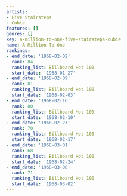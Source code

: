 ```yaml
---
artists:
- Five Stairsteps
- Cubie
features: []
genres: []
key: a-million-to-one-five-stairsteps-cubie
name: A Million To One
rankings:
- end_date: '1968-02-02'
  rank: 84
  ranking_list: Billboard Hot 100
  start_date: '1968-01-27'
- end_date: '1968-02-09'
  rank: 81
  ranking_list: Billboard Hot 100
  start_date: '1968-02-03'
- end_date: '1968-02-16'
  rank: 80
  ranking_list: Billboard Hot 100
  start_date: '1968-02-10'
- end_date: '1968-02-23'
  rank: 70
  ranking_list: Billboard Hot 100
  start_date: '1968-02-17'
- end_date: '1968-03-01'
  rank: 68
  ranking_list: Billboard Hot 100
  start_date: '1968-02-24'
- end_date: '1968-03-08'
  rank: 71
  ranking_list: Billboard Hot 100
  start_date: '1968-03-02'
---
```


